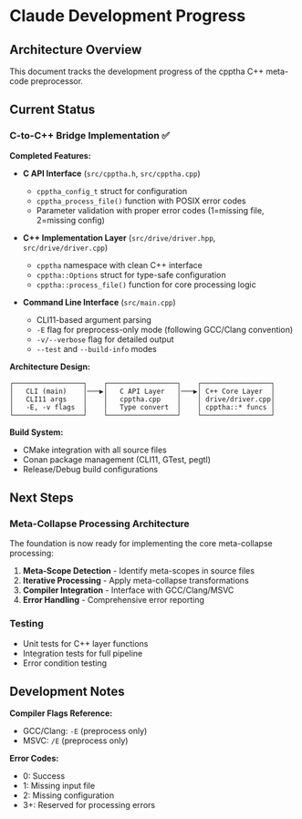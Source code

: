 # Claude Development Progress

## Architecture Overview

This document tracks the development progress of the cpptha C++ meta-code preprocessor.

## Current Status

### C-to-C++ Bridge Implementation ✅

**Completed Features:**
- **C API Interface** (`src/cpptha.h`, `src/cpptha.cpp`)
  - `cpptha_config_t` struct for configuration
  - `cpptha_process_file()` function with POSIX error codes
  - Parameter validation with proper error codes (1=missing file, 2=missing config)

- **C++ Implementation Layer** (`src/drive/driver.hpp`, `src/drive/driver.cpp`)
  - `cpptha` namespace with clean C++ interface
  - `cpptha::Options` struct for type-safe configuration
  - `cpptha::process_file()` function for core processing logic

- **Command Line Interface** (`src/main.cpp`)
  - CLI11-based argument parsing
  - `-E` flag for preprocess-only mode (following GCC/Clang convention)
  - `-v/--verbose` flag for detailed output
  - `--test` and `--build-info` modes

**Architecture Design:**
```
┌─────────────────┐    ┌─────────────────┐    ┌─────────────────┐
│   CLI (main)    │───▶│   C API Layer   │───▶│ C++ Core Layer  │
│   CLI11 args    │    │   cpptha.cpp    │    │ drive/driver.cpp│
│   -E, -v flags  │    │   Type convert  │    │ cpptha::* funcs │
└─────────────────┘    └─────────────────┘    └─────────────────┘
```

**Build System:**
- CMake integration with all source files
- Conan package management (CLI11, GTest, pegtl)
- Release/Debug build configurations

## Next Steps

### Meta-Collapse Processing Architecture
The foundation is now ready for implementing the core meta-collapse processing:

1. **Meta-Scope Detection** - Identify meta-scopes in source files
2. **Iterative Processing** - Apply meta-collapse transformations
3. **Compiler Integration** - Interface with GCC/Clang/MSVC
4. **Error Handling** - Comprehensive error reporting

### Testing
- Unit tests for C++ layer functions
- Integration tests for full pipeline
- Error condition testing

## Development Notes

**Compiler Flags Reference:**
- GCC/Clang: `-E` (preprocess only)
- MSVC: `/E` (preprocess only)

**Error Codes:**
- 0: Success
- 1: Missing input file
- 2: Missing configuration
- 3+: Reserved for processing errors